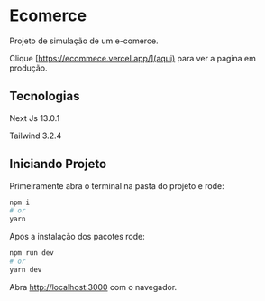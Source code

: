 # Ecomerce

Projeto de simulação de um e-comerce.

Clique [https://ecommece.vercel.app/](aqui) para ver a pagina em produção.

## Tecnologias

Next Js 13.0.1

Tailwind 3.2.4

## Iniciando Projeto

Primeiramente abra o terminal na pasta do projeto e rode:

```bash
npm i
# or
yarn
```

Apos a instalação dos pacotes rode:

```bash
npm run dev
# or
yarn dev
```

Abra [http://localhost:3000](http://localhost:3000) com o navegador.

